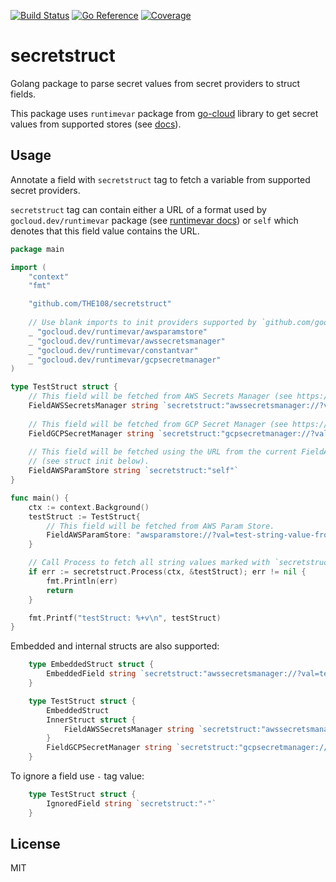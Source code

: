 [![Build Status](https://github.com/actions/secretstruct/workflows/.github/workflows/test.yml/badge.svg)](https://github.com/THE108/secretstruct/actions)
[![Go Reference](https://pkg.go.dev/badge/github.com/THE108/secretstruct.svg)](https://pkg.go.dev/github.com/THE108/secretstruct)
[![Coverage](https://codecov.io/gh/THE108/secretstruct/branch/main/graph/badge.svg)](https://codecov.io/gh/THE108/secretstruct)

# secretstruct

Golang package to parse secret values from secret providers to struct fields.

This package uses `runtimevar` package from [go-cloud](https://github.com/google/go-cloud) library 
to get secret values from supported stores (see [docs](https://gocloud.dev/howto/runtimevar/)).

## Usage

Annotate a field with `secretstruct` tag to fetch a variable from supported secret providers.

`secretstruct` tag can contain either a URL of a format used by `gocloud.dev/runtimevar` package
(see [runtimevar docs](https://gocloud.dev/howto/runtimevar/)) or `self` which denotes that this field value
contains the URL.

```go
package main

import (
	"context"
	"fmt"

	"github.com/THE108/secretstruct"
	
	// Use blank imports to init providers supported by `github.com/google/go-cloud/runtimevar`.
	_ "gocloud.dev/runtimevar/awsparamstore"
	_ "gocloud.dev/runtimevar/awssecretsmanager"
	_ "gocloud.dev/runtimevar/constantvar"
	_ "gocloud.dev/runtimevar/gcpsecretmanager"
)

type TestStruct struct {
	// This field will be fetched from AWS Secrets Manager (see https://aws.amazon.com/en/secrets-manager/).
	FieldAWSSecretsManager string `secretstruct:"awssecretsmanager://?val=test-string-value-from-aws-secrets-manager"`
	
	// This field will be fetched from GCP Secret Manager (see https://cloud.google.com/secret-manager).
	FieldGCPSecretManager string `secretstruct:"gcpsecretmanager://?val=test-string-value-from-gcp-secret-manager"`
	
	// This field will be fetched using the URL from the current FieldAWSParamStore field value
	// (see struct init below).
	FieldAWSParamStore string `secretstruct:"self"`
}

func main() {
	ctx := context.Background()
	testStruct := TestStruct{
		// This field will be fetched from AWS Param Store.
		FieldAWSParamStore: "awsparamstore://?val=test-string-value-from-aws-param-store",
	}

	// Call Process to fetch all string values marked with `secretstruct` tag.
	if err := secretstruct.Process(ctx, &testStruct); err != nil {
		fmt.Println(err)
		return
	}

	fmt.Printf("testStruct: %+v\n", testStruct)
}
```

Embedded and internal structs are also supported:

```go
	type EmbeddedStruct struct {
		EmbeddedField string `secretstruct:"awssecretsmanager://?val=test-string-value-from-aws-secrets-manager"`
	}

	type TestStruct struct {
        EmbeddedStruct
        InnerStruct struct {
            FieldAWSSecretsManager string `secretstruct:"awssecretsmanager://?val=test-string-value-from-aws-secrets-manager"`
        }
        FieldGCPSecretManager string `secretstruct:"gcpsecretmanager://?val=test-string-value-from-gcp-secret-manager"`
	}
```

To ignore a field use `-` tag value:

```go
    type TestStruct struct {
        IgnoredField string `secretstruct:"-"`
	}
```

## License

MIT
